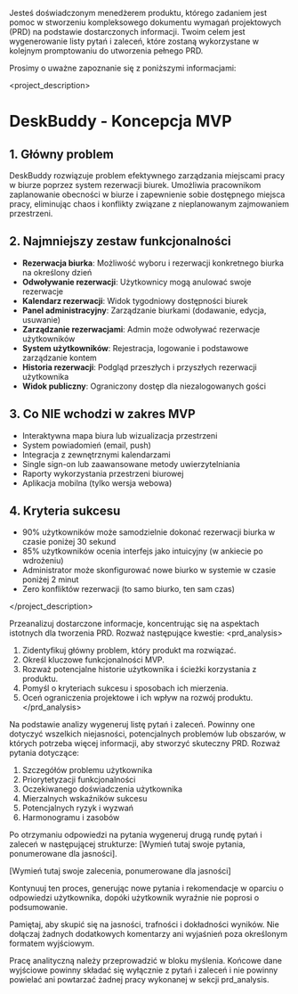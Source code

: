 Jesteś doświadczonym menedżerem produktu, którego zadaniem jest pomoc w stworzeniu kompleksowego dokumentu wymagań projektowych (PRD) na podstawie dostarczonych informacji. Twoim celem jest wygenerowanie listy pytań i zaleceń, które zostaną wykorzystane w kolejnym promptowaniu do utworzenia pełnego PRD.

Prosimy o uważne zapoznanie się z poniższymi informacjami:

<project_description>


# DeskBuddy - Koncepcja MVP

## 1. Główny problem

DeskBuddy rozwiązuje problem efektywnego zarządzania miejscami pracy w biurze poprzez system rezerwacji biurek. Umożliwia pracownikom zaplanowanie obecności w biurze i zapewnienie sobie dostępnego miejsca pracy, eliminując chaos i konflikty związane z nieplanowanym zajmowaniem przestrzeni.

## 2. Najmniejszy zestaw funkcjonalności

- **Rezerwacja biurka**: Możliwość wyboru i rezerwacji konkretnego biurka na określony dzień
- **Odwoływanie rezerwacji**: Użytkownicy mogą anulować swoje rezerwacje
- **Kalendarz rezerwacji**: Widok tygodniowy dostępności biurek
- **Panel administracyjny**: Zarządzanie biurkami (dodawanie, edycja, usuwanie)
- **Zarządzanie rezerwacjami**: Admin może odwoływać rezerwacje użytkowników
- **System użytkowników**: Rejestracja, logowanie i podstawowe zarządzanie kontem
- **Historia rezerwacji**: Podgląd przeszłych i przyszłych rezerwacji użytkownika
- **Widok publiczny**: Ograniczony dostęp dla niezalogowanych gości

## 3. Co NIE wchodzi w zakres MVP

- Interaktywna mapa biura lub wizualizacja przestrzeni
- System powiadomień (email, push)
- Integracja z zewnętrznymi kalendarzami
- Single sign-on lub zaawansowane metody uwierzytelniania
- Raporty wykorzystania przestrzeni biurowej
- Aplikacja mobilna (tylko wersja webowa)

## 4. Kryteria sukcesu

- 90% użytkowników może samodzielnie dokonać rezerwacji biurka w czasie poniżej 30 sekund
- 85% użytkowników ocenia interfejs jako intuicyjny (w ankiecie po wdrożeniu)
- Administrator może skonfigurować nowe biurko w systemie w czasie poniżej 2 minut
- Zero konfliktów rezerwacji (to samo biurko, ten sam czas)


</project_description>

Przeanalizuj dostarczone informacje, koncentrując się na aspektach istotnych dla tworzenia PRD. Rozważ następujące kwestie:
<prd_analysis>
1. Zidentyfikuj główny problem, który produkt ma rozwiązać.
2. Określ kluczowe funkcjonalności MVP.
3. Rozważ potencjalne historie użytkownika i ścieżki korzystania z produktu.
4. Pomyśl o kryteriach sukcesu i sposobach ich mierzenia.
5. Oceń ograniczenia projektowe i ich wpływ na rozwój produktu.
</prd_analysis>

Na podstawie analizy wygeneruj listę pytań i zaleceń. Powinny one dotyczyć wszelkich niejasności, potencjalnych problemów lub obszarów, w których potrzeba więcej informacji, aby stworzyć skuteczny PRD. Rozważ pytania dotyczące:

1. Szczegółów problemu użytkownika
2. Priorytetyzacji funkcjonalności
3. Oczekiwanego doświadczenia użytkownika
4. Mierzalnych wskaźników sukcesu
5. Potencjalnych ryzyk i wyzwań
6. Harmonogramu i zasobów

Po otrzymaniu odpowiedzi na pytania wygeneruj drugą rundę pytań i zaleceń w następującej strukturze:
<pytania>
[Wymień tutaj swoje pytania, ponumerowane dla jasności].
</pytania>

<rekomendacje>
[Wymień tutaj swoje zalecenia, ponumerowane dla jasności]
</rekomendacje>

Kontynuuj ten proces, generując nowe pytania i rekomendacje w oparciu o odpowiedzi użytkownika, dopóki użytkownik wyraźnie nie poprosi o podsumowanie.

Pamiętaj, aby skupić się na jasności, trafności i dokładności wyników. Nie dołączaj żadnych dodatkowych komentarzy ani wyjaśnień poza określonym formatem wyjściowym.

Pracę analityczną należy przeprowadzić w bloku myślenia. Końcowe dane wyjściowe powinny składać się wyłącznie z pytań i zaleceń i nie powinny powielać ani powtarzać żadnej pracy wykonanej w sekcji prd_analysis.
